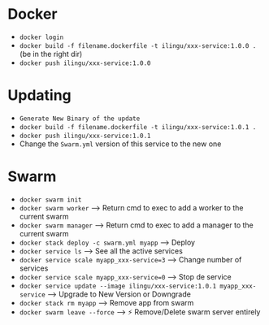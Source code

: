 # Docker

- `docker login`
- `docker build -f filename.dockerfile -t ilingu/xxx-service:1.0.0 .` (be in the right dir)
- `docker push ilingu/xxx-service:1.0.0`

# Updating

- `Generate New Binary of the update`
- `docker build -f filename.dockerfile -t ilingu/xxx-service:1.0.1 .`
- `docker push ilingu/xxx-service:1.0.1`
- Change the `Swarm.yml` version of this service to the new one

# Swarm

- `docker swarm init`
- `docker swarm worker` --> Return cmd to exec to add a worker to the current swarm
- `docker swarm manager` --> Return cmd to exec to add a manager to the current swarm
- `docker stack deploy -c swarm.yml myapp` --> Deploy
- `docker service ls` --> See all the active services
- `docker service scale myapp_xxx-service=3` --> Change number of services
- `docker service scale myapp_xxx-service=0` --> Stop de service
- `docker service update --image ilingu/xxx-service:1.0.1 myapp_xxx-service` --> Upgrade to New Version or Downgrade
- `docker stack rm myapp` --> Remove app from swarm
- `docker swarm leave --force` --> ⚡ Remove/Delete swarm server entirely
